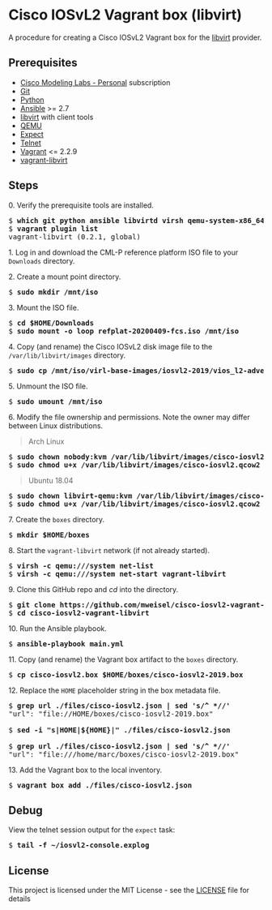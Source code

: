 # Cisco IOSvL2 Vagrant box (libvirt)

A procedure for creating a Cisco IOSvL2 Vagrant box for the [libvirt](https://libvirt.org) provider.

## Prerequisites

  * [Cisco Modeling Labs - Personal](https://learningnetworkstore.cisco.com/cisco-modeling-labs-personal) subscription
  * [Git](https://git-scm.com)
  * [Python](https://www.python.org)
  * [Ansible](https://docs.ansible.com/ansible/latest/index.html) >= 2.7
  * [libvirt](https://libvirt.org) with client tools
  * [QEMU](https://www.qemu.org)
  * [Expect](https://en.wikipedia.org/wiki/Expect)
  * [Telnet](https://en.wikipedia.org/wiki/Telnet)
  * [Vagrant](https://www.vagrantup.com) <= 2.2.9
  * [vagrant-libvirt](https://github.com/vagrant-libvirt/vagrant-libvirt)

## Steps

0\. Verify the prerequisite tools are installed.

<pre>
$ <b>which git python ansible libvirtd virsh qemu-system-x86_64 expect telnet vagrant</b>
$ <b>vagrant plugin list</b>
vagrant-libvirt (0.2.1, global)
</pre>

1\. Log in and download the CML-P reference platform ISO file to your `Downloads` directory.

2\. Create a mount point directory.

<pre>
$ <b>sudo mkdir /mnt/iso</b>
</pre>

3\. Mount the ISO file.

<pre>
$ <b>cd $HOME/Downloads</b>
$ <b>sudo mount -o loop refplat-20200409-fcs.iso /mnt/iso</b>
</pre>

4\. Copy (and rename) the Cisco IOSvL2 disk image file to the `/var/lib/libvirt/images` directory.

<pre>
$ <b>sudo cp /mnt/iso/virl-base-images/iosvl2-2019/vios_l2-adventerprisek9-m.ssa.high_iron_20190423.qcow2 /var/lib/libvirt/images/cisco-iosvl2.qcow2</b>
</pre>

5\. Unmount the ISO file.

<pre>
$ <b>sudo umount /mnt/iso</b>
</pre>

6\. Modify the file ownership and permissions. Note the owner may differ between Linux distributions.

> Arch Linux

<pre>
$ <b>sudo chown nobody:kvm /var/lib/libvirt/images/cisco-iosvl2.qcow2</b>
$ <b>sudo chmod u+x /var/lib/libvirt/images/cisco-iosvl2.qcow2</b>
</pre>

> Ubuntu 18.04

<pre>
$ <b>sudo chown libvirt-qemu:kvm /var/lib/libvirt/images/cisco-iosvl2.qcow2</b>
$ <b>sudo chmod u+x /var/lib/libvirt/images/cisco-iosvl2.qcow2</b>
</pre>

7\. Create the `boxes` directory.

<pre>
$ <b>mkdir $HOME/boxes</b>
</pre>

8\. Start the `vagrant-libvirt` network (if not already started).

<pre>
$ <b>virsh -c qemu:///system net-list</b>
$ <b>virsh -c qemu:///system net-start vagrant-libvirt</b>
</pre>

9\. Clone this GitHub repo and _cd_ into the directory.

<pre>
$ <b>git clone https://github.com/mweisel/cisco-iosvl2-vagrant-libvirt</b>
$ <b>cd cisco-iosvl2-vagrant-libvirt</b>
</pre>

10\. Run the Ansible playbook.

<pre>
$ <b>ansible-playbook main.yml</b>
</pre>

11\. Copy (and rename) the Vagrant box artifact to the `boxes` directory.

<pre>
$ <b>cp cisco-iosvl2.box $HOME/boxes/cisco-iosvl2-2019.box</b>
</pre>

12\. Replace the `HOME` placeholder string in the box metadata file.

<pre>
$ <b>grep url ./files/cisco-iosvl2.json | sed 's/^ *//'</b>
"url": "file://HOME/boxes/cisco-iosvl2-2019.box"

$ <b>sed -i "s|HOME|${HOME}|" ./files/cisco-iosvl2.json</b>

$ <b>grep url ./files/cisco-iosvl2.json | sed 's/^ *//'</b>
"url": "file:///home/marc/boxes/cisco-iosvl2-2019.box"
</pre>

13\. Add the Vagrant box to the local inventory.

<pre>
$ <b>vagrant box add ./files/cisco-iosvl2.json</b>
</pre>

## Debug

View the telnet session output for the `expect` task:

<pre>
$ <b>tail -f ~/iosvl2-console.explog</b>
</pre>

## License

This project is licensed under the MIT License - see the [LICENSE](LICENSE) file for details
